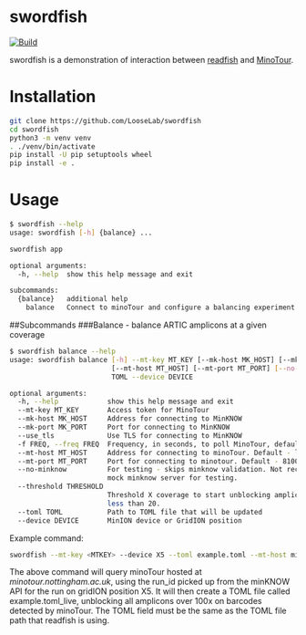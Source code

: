 swordfish
=========
[![Build](https://github.com/LooseLab/swordfish/actions/workflows/main.yml/badge.svg)](https://github.com/LooseLab/swordfish/actions/workflows/main.yml/badge.svg)
<!-- [![PyPI](https://img.shields.io/pypi/v/swordfish)](https://pypi.org/p/swordfish) -->

swordfish is a demonstration of interaction between [readfish](https://github.com/LooseLab/readfish) and 
[MinoTour](https://github.com/LooseLab/minotourapp).


Installation
===


```bash
git clone https://github.com/LooseLab/swordfish
cd swordfish
python3 -m venv venv
. ./venv/bin/activate
pip install -U pip setuptools wheel
pip install -e .
```

Usage
===

```bash
$ swordfish --help
usage: swordfish [-h] {balance} ...

swordfish app

optional arguments:
  -h, --help  show this help message and exit

subcommands:
  {balance}   additional help
    balance   Connect to minoTour and configure a balancing experiment.
```

##Subcommands
###Balance - balance ARTIC amplicons at a given coverage

```bash 
$ swordfish balance --help
usage: swordfish balance [-h] --mt-key MT_KEY [--mk-host MK_HOST] [--mk-port MK_PORT] [--use_tls] [-f FREQ]
                         [--mt-host MT_HOST] [--mt-port MT_PORT] [--no-minknow] [--threshold THRESHOLD] --toml
                         TOML --device DEVICE

optional arguments:
  -h, --help            show this help message and exit
  --mt-key MT_KEY       Access token for MinoTour
  --mk-host MK_HOST     Address for connecting to MinKNOW
  --mk-port MK_PORT     Port for connecting to MinKNOW
  --use_tls             Use TLS for connecting to MinKNOW
  -f FREQ, --freq FREQ  Frequency, in seconds, to poll MinoTour, default: 60. Cannot be less than 60
  --mt-host MT_HOST     Address for connecting to minoTour. Default - localhost
  --mt-port MT_PORT     Port for connecting to minotour. Default - 8100.
  --no-minknow          For testing - skips minknow validation. Not recommended. Will be deprecated in favour of a
                        mock minknow server for testing.
  --threshold THRESHOLD
                        Threshold X coverage to start unblocking amplicons on a barcode. Default 50. Cannot be
                        less than 20.
  --toml TOML           Path to TOML file that will be updated
  --device DEVICE       MinION device or GridION position
```

Example command:
```bash
swordfish --mt-key <MTKEY> --device X5 --toml example.toml --mt-host minotour.nottingham.ac.uk --mk-port 9502 --mt-port 443 balance --threshold 100
```

The above command will query minoTour hosted at _minotour.nottingham.ac.uk_, using the run_id picked up from the minKNOW API for the run on gridION position X5. It will then create a TOML file called example.toml_live,
unblocking all amplicons over 100x on barcodes detected by minoTour. The TOML field must be the same as the TOML file path that readfish is using. 

